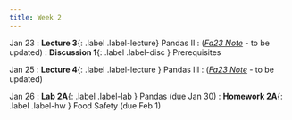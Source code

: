```yaml
---
title: Week 2
---
```



Jan 23
: **Lecture 3**{: .label .label-lecture} Pandas II
    : ([*Fa23 Note*](https://ds100.org/fa23-course-notes/pandas_2/pandas_2.html) - to be updated)
: **Discussion 1**{: .label .label-disc } Prerequisites

Jan 25
: **Lecture 4**{: .label .label-lecture } Pandas III
    : ([*Fa23 Note*](https://ds100.org/fa23-course-notes/pandas_3/pandas_3.html) - to be updated)

Jan 26
: **Lab 2A**{: .label .label-lab } Pandas (due Jan 30)
: **Homework 2A**{: .label .label-hw } Food Safety (due Feb 1)
